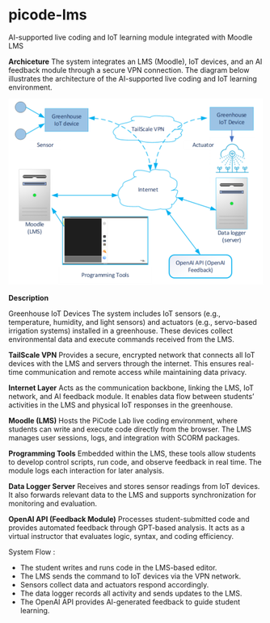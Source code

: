 # picode-lms
AI-supported live coding and IoT learning module integrated with Moodle LMS

**Archiceture**
The system integrates an LMS (Moodle), IoT devices, and an AI feedback module through a secure VPN connection.
The diagram below illustrates the architecture of the AI-supported live coding and IoT learning environment.

<img src="Documentation/Architecture.png" alt="Ilustrasi Irigasi" width="600"/>

**Description**

Greenhouse IoT Devices
The system includes IoT sensors (e.g., temperature, humidity, and light sensors) and actuators (e.g., servo-based irrigation systems) installed in a greenhouse. These devices collect environmental data and execute commands received from the LMS.

**TailScale VPN**
Provides a secure, encrypted network that connects all IoT devices with the LMS and servers through the internet. This ensures real-time communication and remote access while maintaining data privacy.

**Internet Layer**
Acts as the communication backbone, linking the LMS, IoT network, and AI feedback module. It enables data flow between students’ activities in the LMS and physical IoT responses in the greenhouse.

**Moodle (LMS)**
Hosts the PiCode Lab live coding environment, where students can write and execute code directly from the browser. The LMS manages user sessions, logs, and integration with SCORM packages.

**Programming Tools**
Embedded within the LMS, these tools allow students to develop control scripts, run code, and observe feedback in real time. The module logs each interaction for later analysis.

**Data Logger Server**
Receives and stores sensor readings from IoT devices. It also forwards relevant data to the LMS and supports synchronization for monitoring and evaluation.

**OpenAI API (Feedback Module)**
Processes student-submitted code and provides automated feedback through GPT-based analysis. It acts as a virtual instructor that evaluates logic, syntax, and coding efficiency.

System Flow :

  - The student writes and runs code in the LMS-based editor.
  - The LMS sends the command to IoT devices via the VPN network.
  - Sensors collect data and actuators respond accordingly.
  - The data logger records all activity and sends updates to the LMS.
  - The OpenAI API provides AI-generated feedback to guide student learning.

